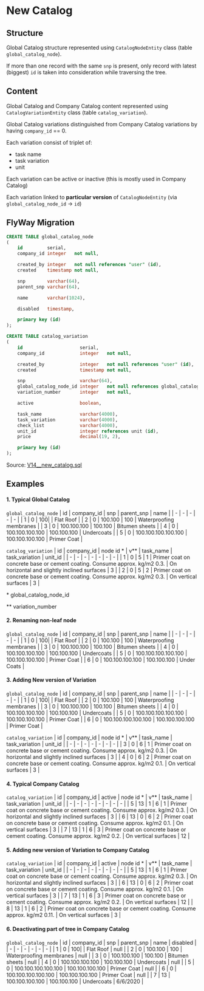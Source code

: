 # New Catalog

## Structure

Global Catalog structure represented using `CatalogNodeEntity` class (table `global_catalog_node`). 

If more than one record with the same `snp` is present, only record with latest (biggest) `id` is taken 
into consideration while traversing the tree.

## Content

Global Catalog and Company Catalog content represented using `CatalogVariationEntity` class (table `catalog_variation`).

Global Catalog variations distinguished from Company Catalog variations by having `company_id` == 0.

Each variation consist of triplet of:
- task name
- task variation
- unit

Each variation can be active or inactive (this is mostly used in Company Catalog)

Each variation linked to **particular version** of `CatalogNodeEntity` (via `global_catalog_node_id` -> `id`)


## FlyWay Migration 

```sql
CREATE TABLE global_catalog_node
(
    id         serial,
    company_id integer   not null,

    created_by integer   not null references "user" (id),
    created    timestamp not null,

    snp        varchar(64),
    parent_snp varchar(64),

    name       varchar(1024),

    disabled   timestamp,

    primary key (id)
);

CREATE TABLE catalog_variation
(
    id                     serial,
    company_id             integer   not null,

    created_by             integer   not null references "user" (id),
    created                timestamp not null,

    snp                    varchar(64),
    global_catalog_node_id integer   not null references global_catalog_node (id),
    variation_number       integer   not null,

    active                 boolean,

    task_name              varchar(4000),
    task_variation         varchar(4000),
    check_list             varchar(4000),
    unit_id                integer references unit (id),
    price                  decimal(19, 2),

    primary key (id)
);
```
Source: [V14__new_catalog.sql](https://github.com/siryus-ag/swisscon-service-api/blob/lb/jira/SIR-1244/src/main/resources/db/migrations/common/V14__new_catalog.sql)

## Examples

#### 1. Typical Global Catalog

`global_catalog_node`
| id | company_id | snp | parent_snp | name |
| - | - | - | - | - |
| 1 | 0 | 100| | Flat Roof |
| 2 | 0 | 100.100 | 100 | Waterproofing membranes |
| 3 | 0 | 100.100.100 | 100.100 | Bitumen sheets |
| 4 | 0 | 100.100.100.100 | 100.100.100 | Undercoats |
| 5 | 0 | 100.100.100.100.100 | 100.100.100.100 | Primer Coat |


`catalog_variation`
| id | company_id | node id * |  v** | task_name | task_variation | unit_id |
| - |  - | - |  - |  - |  - | - | 
| 1 | 0 | 5 | 1 | Primer coat on concrete base or cement coating. Consume approx. kg/m2 0.3. | On horizontal and slightly inclined surfaces | 3 |
| 2 | 0 | 5 | 2 | Primer coat on concrete base or cement coating. Consume approx. kg/m2 0.3. | On vertical surfaces | 3 |

\* global_catalog_node_id

\*\* variation_number

#### 2. Renaming non-leaf node

`global_catalog_node`
| id | company_id | snp | parent_snp | name |
| - | - | - | - | - |
| 1 | 0 | 100| | Flat Roof |
| 2 | 0 | 100.100 | 100 | Waterproofing membranes |
| 3 | 0 | 100.100.100 | 100.100 | Bitumen sheets |
| 4 | 0 | 100.100.100.100 | 100.100.100 | Undercoats |
| 5 | 0 | 100.100.100.100.100 | 100.100.100.100 | Primer Coat |
| 6 | 0 | 100.100.100.100 | 100.100.100 | Under Coats |

#### 3. Adding New version of Variation

`global_catalog_node`
| id | company_id | snp | parent_snp | name |
| - | - | - | - | - |
| 1 | 0 | 100| | Flat Roof |
| 2 | 0 | 100.100 | 100 | Waterproofing membranes |
| 3 | 0 | 100.100.100 | 100.100 | Bitumen sheets |
| 4 | 0 | 100.100.100.100 | 100.100.100 | Undercoats |
| 5 | 0 | 100.100.100.100.100 | 100.100.100.100 | Primer Coat |
| 6 | 0 | 100.100.100.100.100 | 100.100.100.100 | Primer Coat |

`catalog_variation`
| id | company_id | node id * |  v** | task_name | task_variation | unit_id |
| - |  - | - |  - |  - |  - | - | 
| 3 | 0 | 6 | 1 | Primer coat on concrete base or cement coating. Consume approx. kg/m2 0.3. | On horizontal and slightly inclined surfaces | 3 |
| 4 | 0 | 6 | 2 | Primer coat on concrete base or cement coating. Consume approx. kg/m2 0.1. | On vertical surfaces | 3 |

#### 4. Typical Company Catalog

`catalog_variation`
| id | company_id | active | node id * |  v** | task_name | task_variation | unit_id |
| - |  - | - |  - |  - |  - |  - | - | 
| 5 | 13 | 1 | 6 | 1 | Primer coat on concrete base or cement coating. Consume approx. kg/m2 0.3. | On horizontal and slightly inclined surfaces | 3 |
| 6 | 13 | 0 | 6 | 2 | Primer coat on concrete base or cement coating. Consume approx. kg/m2 0.1. | On vertical surfaces | 3 |
| 7 | 13 | 1 | 6 | 3 | Primer coat on concrete base or cement coating. Consume approx. kg/m2 0.2. | On vertical surfaces | 12 |

#### 5. Adding new version of Variation to Company Catalog

`catalog_variation`
| id | company_id | active | node id * |  v** | task_name | task_variation | unit_id |
| - |  - | - |  - |  - |  - |  - | - | 
| 5 | 13 | 1 | 6 | 1 | Primer coat on concrete base or cement coating. Consume approx. kg/m2 0.3. | On horizontal and slightly inclined surfaces | 3 |
| 6 | 13 | 0 | 6 | 2 | Primer coat on concrete base or cement coating. Consume approx. kg/m2 0.1. | On vertical surfaces | 3 |
| 7 | 13 | 1 | 6 | 3 | Primer coat on concrete base or cement coating. Consume approx. kg/m2 0.2. | On vertical surfaces | 12 |
| 8 | 13 | 1 | 6 | 2 | Primer coat on concrete base or cement coating. Consume approx. kg/m2 0.11. | On vertical surfaces | 3 |

#### 6. Deactivating part of tree in Company Catalog


`global_catalog_node`
| id | company_id | snp | parent_snp | name | disabled |
| - | - | - | - | - | - |
| 1 | 0 | 100| | Flat Roof | null |
| 2 | 0 | 100.100 | 100 | Waterproofing membranes | null |
| 3 | 0 | 100.100.100 | 100.100 | Bitumen sheets | null |
| 4 | 0 | 100.100.100.100 | 100.100.100 | Undercoats | null |
| 5 | 0 | 100.100.100.100.100 | 100.100.100.100 | Primer Coat | null |
| 6 | 0 | 100.100.100.100.100 | 100.100.100.100 | Primer Coat | null |
| 7 | 13 | 100.100.100.100 | 100.100.100 | Undercoats | 6/6/2020 |

